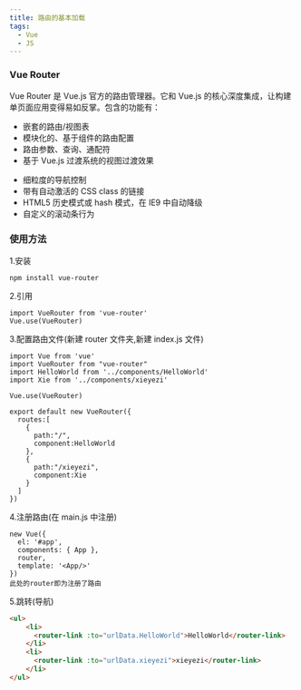 ```yaml
---
title: 路由的基本加载
tags:
  - Vue
  - JS
---
```


### Vue Router

Vue Router 是 Vue.js 官方的路由管理器。它和 Vue.js 的核心深度集成，让构建单页面应用变得易如反掌。包含的功能有：

- 嵌套的路由/视图表
- 模块化的、基于组件的路由配置
- 路由参数、查询、通配符
- 基于 Vue.js 过渡系统的视图过渡效果
<!-- more -->
- 细粒度的导航控制
- 带有自动激活的 CSS class 的链接
- HTML5 历史模式或 hash 模式，在 IE9 中自动降级
- 自定义的滚动条行为

### 使用方法

1.安装

```
npm install vue-router
```

2.引用

```
import VueRouter from 'vue-router'
Vue.use(VueRouter)
```

3.配置路由文件(新建 router 文件夹,新建 index.js 文件)

```
import Vue from 'vue'
import VueRouter from "vue-router"
import HelloWorld from '../components/HelloWorld'
import Xie from '../components/xieyezi'

Vue.use(VueRouter)

export default new VueRouter({
  routes:[
    {
      path:"/",
      component:HelloWorld
    },
    {
      path:"/xieyezi",
      component:Xie
    }
  ]
})
```

4.注册路由(在 main.js 中注册)

```
new Vue({
  el: '#app',
  components: { App },
  router,
  template: '<App/>'
})
此处的router即为注册了路由
```

5.跳转(导航)

```HTML
<ul>
    <li>
      <router-link :to="urlData.HelloWorld">HelloWorld</router-link>
    </li>
    <li>
      <router-link :to="urlData.xieyezi">xieyezi</router-link>
    </li>
</ul>
```
